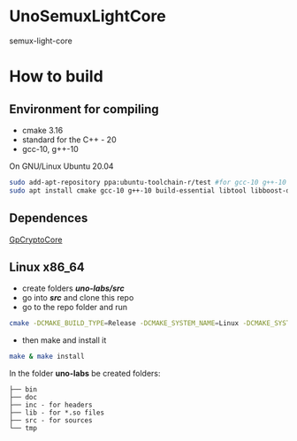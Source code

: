 # UnoSemuxLightCore
semux-light-core

# How to build

## Environment for compiling

- cmake 3.16
- standard for the C++ - 20
- gcc-10, g++-10

On GNU/Linux Ubuntu 20.04
```sh
sudo add-apt-repository ppa:ubuntu-toolchain-r/test #for gcc-10 g++-10
sudo apt install cmake gcc-10 g++-10 build-essential libtool libboost-dev
```

## Dependences
[GpCryptoCore](https://github.com/ITBear/GpCryptoCore.git)
 
## Linux x86_64

- create folders **_uno-labs/src_**
- go into **_src_** and clone this repo
- go to the repo folder and run
```sh
cmake -DCMAKE_BUILD_TYPE=Release -DCMAKE_SYSTEM_NAME=Linux -DCMAKE_SYSTEM_PROCESSOR=x86_64 -DBOOST_INCLUDE=/usr/include/boost/ -DBUILD_SHARED_LIBS=ON
```
- then make and install it
```sh
make & make install
```

In the folder **uno-labs** be created folders:
```
├── bin
├── doc
├── inc - for headers
├── lib - for *.so files
├── src - for sources
└── tmp
```
